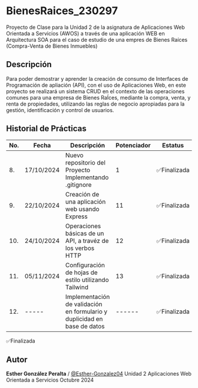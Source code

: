 # BienesRaices_230297
Proyecto de Clase para la Unidad 2 de la asignatura de Aplicaciones Web Orientada a Servicios (AWOS) a través de una aplicación WEB en Arquitectura SOA para el caso de estudio de una empres de Bienes Raíces (Compra-Venta de Bienes Inmuebles)

## Descripción 

Para poder demostrar y aprender la creación de consumo de Interfaces de Programación de apliación (API), con el uso de Aplicaciones Web, en este proyecto se realizará un sistema CRUD  en el contexto de las operaciones comunes para una empresa de Bienes RaÍces, mediante la compra, venta, y renta de propiedades, utilizando las reglas de negocio apropiadas para la gestión, identificación y control de usuarios.

## Historial de Prácticas
|No.|Fecha|Descripción|Potenciador|Estatus|
|--|--|--|--|--|
|8.|17/10/2024|Nuevo repositorio del Proyecto Implementando .gitignore|1|✅Finalizada|
|9.|22/10/2024|Creación de una aplicación web usando Express|11|✅Finalizada|
|10.|24/10/2024|Operaciones básicas de un API, a travéz de los verbos HTTP|12|✅Finalizada|
|11.|05/11/2024|Configuración de hojas de estilo utilizando Tailwind|13|✅Finalizada|
|12.|-----|Implementación de validación en formulario y duplicidad en base de datos|------|✅Finalizada|
✅Finalizada

## Autor

**Esther González Peralta** / [@Esther-Gonzalez04](https://github.com/Esther-Gonzalez04)
Unidad 2
Aplicaciones Web Orientada a Servicios
Octubre 2024